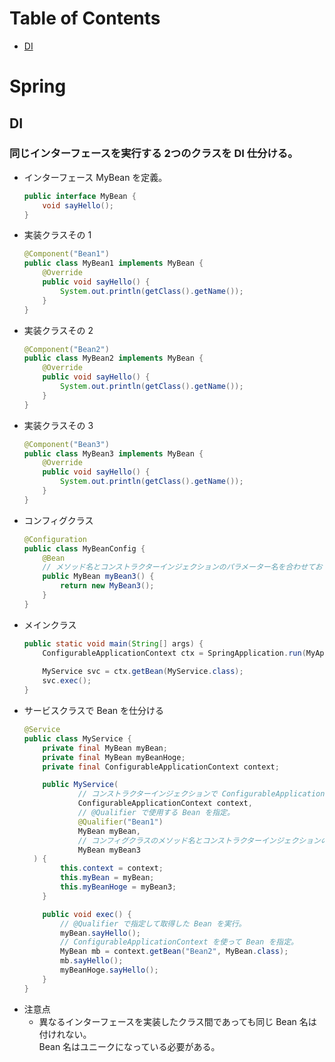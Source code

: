 Table of Contents
=================

  * [DI](#DI)

# Spring

## DI

### 同じインターフェースを実行する 2つのクラスを DI 仕分ける。

* インターフェース MyBean を定義。  
  ```java
  public interface MyBean {
      void sayHello();
  }
  ```
* 実装クラスその 1  
  ```java
  @Component("Bean1")
  public class MyBean1 implements MyBean {
      @Override
      public void sayHello() {
          System.out.println(getClass().getName());
      }
  }
  ```
* 実装クラスその 2  
  ```java
  @Component("Bean2")
  public class MyBean2 implements MyBean {
      @Override
      public void sayHello() {
          System.out.println(getClass().getName());
      }
  }
  ```
* 実装クラスその 3  
  ```java
  @Component("Bean3")
  public class MyBean3 implements MyBean {
      @Override
      public void sayHello() {
          System.out.println(getClass().getName());
      }
  }
  ```
* コンフィグクラス  
  ```java
  @Configuration
  public class MyBeanConfig {
      @Bean
      // メソッド名とコンストラクターインジェクションのパラメーター名を合わせておく
      public MyBean myBean3() {
          return new MyBean3();
      }
  }
  ```
* メインクラス  
  ```java
  public static void main(String[] args) {
      ConfigurableApplicationContext ctx = SpringApplication.run(MyApplication.class, args);
      
      MyService svc = ctx.getBean(MyService.class);
      svc.exec();
  }
  ```
* サービスクラスで Bean を仕分ける  
  ```java
  @Service
  public class MyService {
      private final MyBean myBean;
      private final MyBean myBeanHoge;
      private final ConfigurableApplicationContext context;
  
      public MyService(
              // コンストラクターインジェクションで ConfigurableApplicationContext を取得しておく。
              ConfigurableApplicationContext context,
              // @Qualifier で使用する Bean を指定。
              @Qualifier("Bean1")
              MyBean myBean,
              // コンフィグクラスのメソッド名とコンストラクターインジェクションのパラメーター名を合わせておく
              MyBean myBean3
    ) {
          this.context = context;
          this.myBean = myBean;
          this.myBeanHoge = myBean3;
      }
  
      public void exec() {
          // @Qualifier で指定して取得した Bean を実行。
          myBean.sayHello();
          // ConfigurableApplicationContext を使って Bean を指定。
          MyBean mb = context.getBean("Bean2", MyBean.class);
          mb.sayHello();
          myBeanHoge.sayHello();
      }
  }
  ```
* 注意点
  * 異なるインターフェースを実装したクラス間であっても同じ Bean 名は付けれない。  
    Bean 名はユニークになっている必要がある。  

